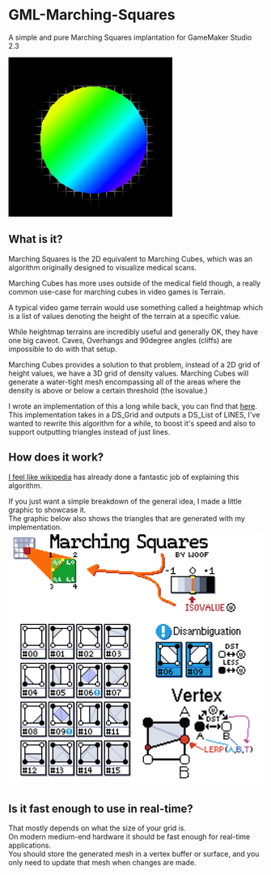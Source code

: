 # GML-Marching-Squares
A simple and pure Marching Squares implantation for GameMaker Studio 2.3

![Marching Squares](https://github.com/SnowSnakz/GML-Marching-Squares/blob/main/MarchingSquares.gif?raw=true)

## What is it?
Marching Squares is the 2D equivalent to Marching Cubes, which was an algorithm originally designed to visualize medical scans.

Marching Cubes has more uses outside of the medical field though, a really common use-case for marching cubes in video games is Terrain.

A typical video game terrain would use something called a heightmap which is a list of values denoting the height of the terrain at a specific value.

While heightmap terrains are incredibly useful and generally OK, they have one big caveot. Caves, Overhangs and 90degree angles (cliffs) are impossible to do with that setup.

Marching Cubes provides a solution to that problem, instead of a 2D grid of height values, we have a 3D grid of density values. Marching Cubes will generate a water-tight mesh encompassing all of the areas where the density is above or below a certain threshold (the isovalue.)

I wrote an implementation of this a long while back, you can find that [here](https://github.com/SnowSnakz/MarchingSquaresGM). This implementation takes in a DS_Grid and outputs a DS_List of LINES, I've wanted to rewrite this algorithm for a while, to boost it's speed and also to support outputting triangles instead of just lines.

## How does it work?
[I feel like wikipedia](https://en.wikipedia.org/wiki/Marching_squares) has already done a fantastic job of explaining this algorithm.

If you just want a simple breakdown of the general idea, I made a little graphic to showcase it.\
The graphic below also shows the triangles that are generated with my implementation.
![Marching Squares Graphic](https://github.com/SnowSnakz/GML-Marching-Squares/blob/main/marching_squares_poster-export.png?raw=true)

## Is it fast enough to use in real-time?
That mostly depends on what the size of your grid is.\
On modern medium-end hardware it should be fast enough for real-time applications.\
You should store the generated mesh in a vertex buffer or surface, and you only need to update that mesh when changes are made.
